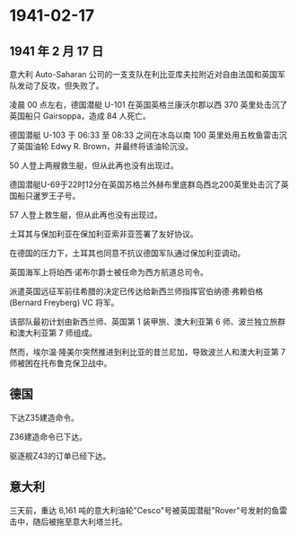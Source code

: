 # 1941-02-17

## 1941 年 2 月 17 日

意大利 Auto-Saharan
公司的一支支队在利比亚库夫拉附近对自由法国和英国军队发动了反攻，但失败了。

凌晨 00 点左右，德国潜艇 U-101 在英国英格兰康沃尔郡以西 370
英里处击沉了英国船只 Gairsoppa，造成 84 人死亡。

德国潜艇 U-103 于 06:33 至 08:33 之间在冰岛以南 100
英里处用五枚鱼雷击沉了英国油轮 Edwy R. Brown，并最终将该油轮沉没。

50 人登上两艘救生艇，但从此再也没有出现过。

德国潜艇U-69于22时12分在英国苏格兰外赫布里底群岛西北200英里处击沉了英国船只暹罗王子号。

57 人登上救生艇，但从此再也没有出现过。

土耳其与保加利亚在保加利亚索非亚签署了友好协议。

在德国的压力下，土耳其也同意不抗议德国军队通过保加利亚调动。

英国海军上将珀西·诺布尔爵士被任命为西方航道总司令。

派遣英国远征军前往希腊的决定已传达给新西兰师指挥官伯纳德·弗赖伯格
(Bernard Freyberg) VC 将军。

该部队最初计划由新西兰师、英国第 1 装甲旅、澳大利亚第 6
师、波兰独立旅群和澳大利亚第 7 师组成。

然而，埃尔温·隆美尔突然推进到利比亚的昔兰尼加，导致波兰人和澳大利亚第 7
师被困在托布鲁克保卫战中。

## 德国

下达Z35建造命令。

Z36建造命令已下达。

驱逐舰Z43的订单已经下达。

## 意大利

三天前，重达 6,161
吨的意大利油轮"Cesco"号被英国潜艇"Rover"号发射的鱼雷击中，随后被拖至意大利塔兰托。

